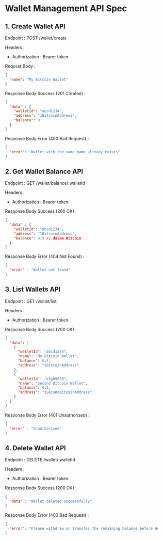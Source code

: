 # Wallet Management API Spec

## 1. Create Wallet API

Endpoint : POST /wallet/create

Headers :
- Authorization : Bearer token 

Request Body :
```json
{
  "name": "My Bitcoin Wallet"
}
```

Response Body Success (201 Created) : 
```json
{
  "data" : {
    "walletId": "abcd1234",
    "address": "1BitcoinAddress",
    "balance": 0
  }
}
```

Response Body Error (400 Bad Request) :
```json
{
  "error": "Wallet with the same name already exists"
}
```

## 2. Get Wallet Balance API

Endpoint : GET /wallet/balance/:walletId

Headers :
- Authorization : Bearer token 

Response Body Success (200 OK) : 
```json
{
  "data" : {
    "walletId": "abcd1234",
    "address": "1BitcoinAddress",
    "balance": 0.5 // dalam Bitcoin
  }
}
```

Response Body Error (404 Not Found) :
```json
{
  "error" : "Wallet not found"
}
```

## 3. List Wallets API

Endpoint : GET /wallet/list

Headers :
- Authorization : Bearer token 

Response Body Success (200 OK) : 
```json
{
  "data": [
    {
      "walletId": "abcd1234",
      "name": "My Bitcoin Wallet",
      "balance": 0.5,
      "address": "1BitcoinAddress"
    },
    {
      "walletId": "efgh5678",
      "name": "Second Bitcoin Wallet",
      "balance": 0.1,
      "address": "1SecondBitcoinAddress"
    }
  ]
}
```

Response Body Error (401 Unauthorized) :
```json
{
  "error" : "Unauthorized"
}
```

## 4. Delete Wallet API

Endpoint : DELETE /wallet/:walletId

Headers :
- Authorization : Bearer token 

Response Body Success (200 OK) : 
```json
{
  "data" : "Wallet deleted successfully"
}
```

Response Body Error (400 Bad Request) :
```json
{
  "error": "Please withdraw or transfer the remaining balance before deleting the wallet."
}
```